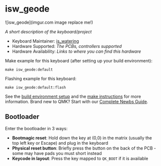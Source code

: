 # isw_geode

![isw_geode](imgur.com image replace me!)

*A short description of the keyboard/project*

* Keyboard Maintainer: [is_watering](https://github.com/is_watering)
* Hardware Supported: *The PCBs, controllers supported*
* Hardware Availability: *Links to where you can find this hardware*

Make example for this keyboard (after setting up your build environment):

    make isw_geode:default

Flashing example for this keyboard:

    make isw_geode:default:flash

See the [build environment setup](https://docs.qmk.fm/#/getting_started_build_tools) and the [make instructions](https://docs.qmk.fm/#/getting_started_make_guide) for more information. Brand new to QMK? Start with our [Complete Newbs Guide](https://docs.qmk.fm/#/newbs).

## Bootloader

Enter the bootloader in 3 ways:

* **Bootmagic reset**: Hold down the key at (0,0) in the matrix (usually the top left key or Escape) and plug in the keyboard
* **Physical reset button**: Briefly press the button on the back of the PCB - some may have pads you must short instead
* **Keycode in layout**: Press the key mapped to `QK_BOOT` if it is available
